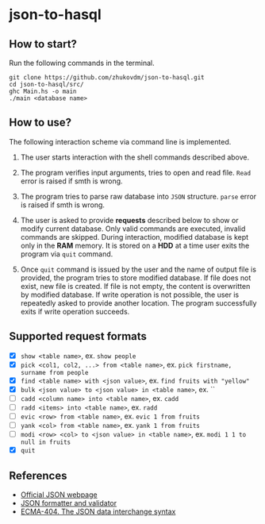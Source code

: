 # json-to-hasql

## How to start?

Run the following commands in the terminal.

```console
git clone https://github.com/zhukovdm/json-to-hasql.git
cd json-to-hasql/src/
ghc Main.hs -o main
./main <database name>
```

## How to use?

The following interaction scheme via command line is implemented.

1.  The user starts interaction with the shell commands described above.

2.  The program verifies input arguments, tries to open and read file.
    `Read` error is raised if smth is wrong.

3.  The program tries to parse raw database into `JSON` structure. `parse`
    error is raised if smth is wrong.

4.  The user is asked to provide **requests** described below to show
    or modify current database. Only valid commands are executed, invalid
    commands are skipped. During interaction, modified database is kept only
    in the **RAM** memory. It is stored on a **HDD** at a time user exits
    the program via `quit` command.

5.  Once `quit` command is issued by the user and the name of output file is
    provided, the program tries to store modified database. If file does not
    exist, new file is created. If file is not empty, the content is
    overwritten by modified database. If write operation is not possible,
    the user is repeatedly asked to provide another location. The program
    successfully exits if write operation succeeds.

## Supported request formats

- [x] `show <table name>`, ex. `show people`
- [x] `pick <col1, col2, ...> from <table name>`, ex. `pick firstname, surname from people`
- [x] `find <table name> with <json value>`, ex. `find fruits with "yellow"`
- [x] `bulk <json value> to <json value> in <table name>`, ex. ``
- [ ] `cadd <column name> into <table name>`, ex. `cadd `
- [ ] `radd <items> into <table name>`, ex. `radd `
- [ ] `evic <row> from <table name>`, ex. `evic 1 from fruits`
- [ ] `yank <col> from <table name>`, ex. `yank 1 from fruits`
- [ ] `modi <row> <col> to <json value> in <table name>`, ex. `modi 1 1 to null in fruits`
- [x] `quit`

## References

- [Official JSON webpage](https://www.json.org/json-en.html)
- [JSON formatter and validator](https://jsonformatter.curiousconcept.com/#)
- [ECMA-404. The JSON data interchange syntax](https://www.ecma-international.org/publications-and-standards/standards/ecma-404/)
